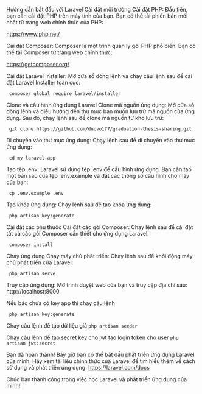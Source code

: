 Hướng dẫn bắt đầu với Laravel
Cài đặt môi trường
Cài đặt PHP: Đầu tiên, bạn cần cài đặt PHP trên máy tính của bạn. Bạn có thể tải phiên bản mới nhất từ trang web chính thức của PHP: 

https://www.php.net/

Cài đặt Composer: Composer là một trình quản lý gói PHP phổ biến. Bạn có thể tải Composer từ trang web chính thức: 

https://getcomposer.org/

Cài đặt Laravel Installer: Mở cửa sổ dòng lệnh và chạy câu lệnh sau để cài đặt Laravel Installer toàn cục:

``` composer global require laravel/installer``` 

Clone và cấu hình ứng dụng Laravel
Clone mã nguồn ứng dụng: Mở cửa sổ dòng lệnh và điều hướng đến thư mục bạn muốn lưu trữ mã nguồn của ứng dụng. Sau đó, chạy lệnh sau để clone mã nguồn từ kho lưu trữ:

``` git clone https://github.com/ducvo177/graduation-thesis-sharing.git``` 

Di chuyển vào thư mục ứng dụng: Chạy lệnh sau để di chuyển vào thư mục ứng dụng:

``` cd my-laravel-app``` 

Tạo tệp .env: Laravel sử dụng tệp .env để cấu hình ứng dụng. Bạn cần tạo một bản sao của tệp .env.example và đặt các thông số cấu hình cho máy của bạn:

``` cp .env.example .env``` 

Tạo khóa ứng dụng: Chạy lệnh sau để tạo khóa ứng dụng:

``` php artisan key:generate``` 

Cài đặt các phụ thuộc
Cài đặt các gói Composer: Chạy lệnh sau để cài đặt tất cả các gói Composer cần thiết cho ứng dụng Laravel:

``` composer install``` 

Chạy ứng dụng
Chạy máy chủ phát triển: Chạy lệnh sau để khởi động máy chủ phát triển của Laravel:

``` php artisan serve``` 

Truy cập ứng dụng: Mở trình duyệt web của bạn và truy cập địa chỉ sau: http://localhost:8000

Nếu báo chưa có key app thì chạy câu lệnh

``` php artisan key:generate``` 

Chạy câu lệnh để tạo dữ liệu giả 
```php artisan seeder```


Chạy câu lệnh để tạo secret key cho jwt tạo login token cho user 
``` php artisan jwt:secret ```

Bạn đã hoàn thành! Bây giờ bạn có thể bắt đầu phát triển ứng dụng Laravel của mình. Hãy xem tài liệu chính thức của Laravel để tìm hiểu thêm về cách sử dụng và phát triển ứng dụng: https://laravel.com/docs

Chúc bạn thành công trong việc học Laravel và phát triển ứng dụng của mình!
